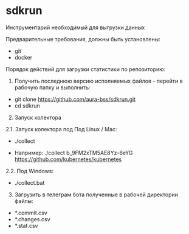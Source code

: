 # sdkrun
Инструментарий необходимый для выгрузки данных

Предварительные требования, должны быть установлены:
- git
- docker

Порядок действий для загрузки статистики по репозиторию:

1. Получить последнюю версию исполняемых файлов - перейти в рабочую папку и выполнить:
- git clone https://github.com/aura-bss/sdkrun.git
- cd sdkrun

2. Запуск колектора

2.1. Запуск колектора под Под Linux / Mac:

 - ./collect <token> <repositiory url>

 - Например: ./collect b_9FM2xTM5AE8Yz-6eYG https://github.com/kubernetes/kubernetes

2.2. Под Windows:

- ./collect.bat <token> <repositiory url>

3. Загрузить в телеграм бота полученные в рабочей директории файлы:
- *.commit.csv
- *.changes.csv
- *.stat.csv

